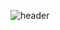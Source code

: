 ![header](https://capsule-render.vercel.app/api?type=rect&height=150&color=FFFFFF&section=header&text=Hello%20there%20,%20Lucas%20here%20!&fontSize=60)
